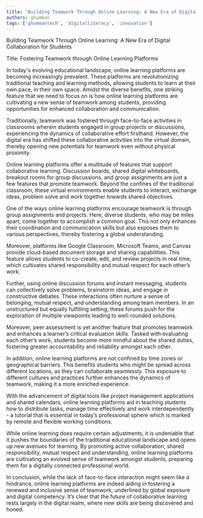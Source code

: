 ```yaml
---
title: "Building Teamwork Through Online Learning: A New Era of Digital Collaboration for Students"  # Wrap the title in double quotes
authors: ghumman
tags: ['ghummantech', 'digitalliteracy', 'innovation']
---
```


Building Teamwork Through Online Learning: A New Era of Digital Collaboration for Students
<!-- truncate -->

Title: Fostering Teamwork through Online Learning Platforms

In today's evolving educational landscape, online learning platforms are becoming increasingly prevalent. These platforms are revolutionizing traditional teaching and learning methods, allowing students to learn at their own pace, in their own space. Amidst the diverse benefits, one striking feature that we need to focus on is how online learning platforms are cultivating a new sense of teamwork among students, providing opportunities for enhanced collaboration and communication.

Traditionally, teamwork was fostered through face-to-face activities in classrooms wherein students engaged in group projects or discussions, experiencing the dynamics of collaborative effort firsthand. However, the digital era has shifted these collaborative activities into the virtual domain, thereby opening new potentials for teamwork even without physical proximity.

Online learning platforms offer a multitude of features that support collaborative learning. Discussion boards, shared digital whiteboards, breakout rooms for group discussions, and group assignments are just a few features that promote teamwork. Beyond the confines of the traditional classroom, these virtual environments enable students to interact, exchange ideas, problem solve and work together towards shared objectives.

One of the ways online learning platforms encourage teamwork is through group assignments and projects. Here, diverse students, who may be miles apart, come together to accomplish a common goal. This not only enhances their coordination and communication skills but also exposes them to various perspectives, thereby fostering a global understanding.

Moreover, platforms like Google Classroom, Microsoft Teams, and Canvas provide cloud-based document storage and sharing capabilities. This feature allows students to co-create, edit, and review projects in real time, which cultivates shared responsibility and mutual respect for each other’s work.

Further, using online discussion forums and instant messaging, students can collectively solve problems, brainstorm ideas, and engage in constructive debates. These interactions often nurture a sense of belonging, mutual respect, and understanding among team members. In an unstructured but equally fulfilling setting, these forums push for the exploration of multiple viewpoints leading to well-rounded solutions.

Moreover, peer assessment is yet another feature that promotes teamwork and enhances a learner’s critical evaluation skills. Tasked with evaluating each other’s work, students become more mindful about the shared duties, fostering greater accountability and reliability amongst each other.

In addition, online learning platforms are not confined by time zones or geographical barriers. This benefits students who might be spread across different locations, as they can collaborate seamlessly. This exposure to different cultures and practices further enhances the dynamics of teamwork, making it a more enriched experience.

With the advancement of digital tools like project management applications and shared calendars, online learning platforms aid in teaching students how to distribute tasks, manage time effectively and work interdependently - a tutorial that is essential in today’s professional sphere which is marked by remote and flexible working conditions.

While online learning does require certain adjustments, it is undeniable that it pushes the boundaries of the traditional educational landscape and opens up new avenues for learning. By promoting active collaboration, shared responsibility, mutual respect and understanding, online learning platforms are cultivating an evolved sense of teamwork amongst students, preparing them for a digitally connected professional world.
  
In conclusion, while the lack of face-to-face interaction might seem like a hindrance, online learning platforms are indeed aiding in fostering a renewed and inclusive sense of teamwork, underlined by global exposure and digital competency. It’s clear that the future of collaborative learning rests largely in the digital realm, where new skills are being discovered and honed.
